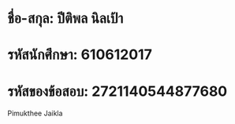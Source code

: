 # ชื่อ-สกุล: ปีติพล นิลเป้า
# รหัสนักศึกษา: 610612017
# รหัสของข้อสอบ: 2721140544877680
Pimukthee Jaikla